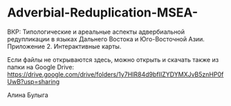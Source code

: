 # Adverbial-Reduplication-MSEA-
ВКР: Типологические и ареальные аспекты адвербиальной редупликации в языках Дальнего Востока и Юго-Восточной Азии. Приложение 2. Интерактивные карты.

Если файлы не открываются здесь, можно открыть и скачать также из папки на Google Drive: https://drive.google.com/drive/folders/1y7HIR84d9bfIIZYDYMXJvB5znHP0fUwB?usp=sharing

Алина Булыга
